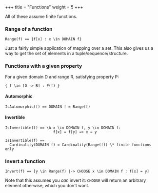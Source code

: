 +++
title = "Functions"
weight = 5
+++

All of these assume finite functions.

### Range of a function

```
Range(f) == {f[x] : x \in DOMAIN f}
```

Just a fairly simple application of mapping over a set. This also gives us a way to get the set of elements in a tuple/sequence/structure.

### Functions with a given property

For a given domain D and range R, satisfying property P:
```
{ f \in [D -> R] : P(f) }
```

#### Automorphic

```
IsAutomorphic(f) == DOMAIN f = Range(f)
```

#### Invertible

```
IsInvertible(f) == \A x \in DOMAIN f, y \in DOMAIN f:
                      f[x] = f[y] => x = y

IsInvertible(f) == 
  Cardinality(DOMAIN f) = Cardinality(Range(f)) \* finite functions only
```

### Invert a function

```
Invert(f) == [y \in Range(f) |-> CHOOSE x \in DOMAIN f : f[x] = y]
```

Note that this assumes you _can_ invert it: `CHOOSE` will return an arbitrary element otherwise, which you don't want.